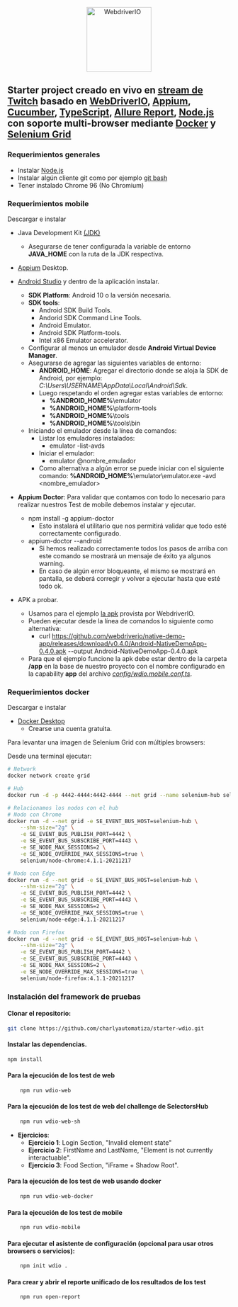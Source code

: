 <p align="center">
    <a href="https://webdriver.io/">
        <img alt="WebdriverIO" src="https://webdriver.io/assets/images/robot-3677788dd63849c56aa5cb3f332b12d5.svg" width="146">
    </a>
</p>

## Starter project creado en vivo en [stream de Twitch](https://www.twitch.tv/charlyautomatiza) basado en [WebDriverIO](https://webdriver.io/), [Appium](http://appium.io/), [Cucumber](https://cucumber.io/), [TypeScript](https://www.typescriptlang.org/), [Allure Report](https://docs.qameta.io/allure-report/), [Node.js](https://nodejs.org/en/) con soporte multi-browser mediante [Docker](https://www.docker.com/) y [Selenium Grid](https://github.com/SeleniumHQ/docker-selenium)

### Requerimientos generales

- Instalar [Node.js](https://nodejs.org/es/download/)
- Instalar algún cliente git como por ejemplo [git bash](https://git-scm.com/downloads)
- Tener instalado Chrome 96 (No Chromium)

### Requerimientos mobile

Descargar e instalar

- Java Development Kit [(JDK)](https://www.oracle.com/technetwork/java/javase/downloads/jdk8-downloads-2133155.html)
  - Asegurarse de tener configurada la variable de entorno **JAVA_HOME** con la ruta de la JDK respectiva.
- [Appium](https://appium.io/downloads/) Desktop.
- [Android Studio](https://developer.android.com/studio/index.html) y dentro de la aplicación instalar.
  - **SDK Platform**: Android 10 o la versión necesaria.
  - **SDK tools**:
    - Android SDK Build Tools.
    - Andorid SDK Command Line Tools.
    - Android Emulator.
    - Android SDK Platform-tools.
    - Intel x86 Emulator accelerator.
  - Configurar al menos un emulador desde **Android Virtual Device Manager**.
  - Asegurarse de agregar las siguientes variables de entorno:
    - **ANDROID_HOME**: Agregar el directorio donde se aloja la SDK de Android, por ejemplo: *C:\Users\USERNAME\AppData\Local\Android\Sdk*.
    - Luego respetando el orden agregar estas variables de entorno:
      - **%ANDROID_HOME%**\emulator
      - **%ANDROID_HOME%**\platform-tools
      - **%ANDROID_HOME%**\tools
      - **%ANDROID_HOME%**\tools\bin
  - Iniciando el emulador desde la línea de comandos:
    - Listar los emuladores instalados:
      - emulator -list-avds
    - Iniciar el emulador:
      - emulator @nombre_emulador
    - Como alternativa a algún error se puede iniciar con el siguiente comando: **%ANDROID_HOME%**\emulator\emulator.exe -avd <nombre_emulador>
- **Appium Doctor**: Para validar que contamos con todo lo necesario para realizar nuestros Test de mobile debemos instalar y ejecutar.

  - npm install -g appium-doctor
    - Esto instalará el utilitario que nos permitirá validar que todo esté correctamente configurado.
  - appium-doctor --android
    - Si hemos realizado correctamente todos los pasos de arriba con este comando se mostrará un mensaje de éxito ya algunos warning.
    - En caso de algún error bloqueante, el mismo se mostrará en pantalla, se deberá corregir y volver a ejecutar hasta que esté todo ok.

- APK a probar.
  - Usamos para el ejemplo [la apk](https://github.com/webdriverio/native-demo-app/releases/download/v0.4.0/Android-NativeDemoApp-0.4.0.apk) provista por WebdriverIO.
  - Pueden ejecutar desde la línea de comandos lo siguiente como alternativa:
    - curl <https://github.com/webdriverio/native-demo-app/releases/download/v0.4.0/Android-NativeDemoApp-0.4.0.apk> --output Android-NativeDemoApp-0.4.0.apk
  - Para que el ejemplo funcione la apk debe estar dentro de la carpeta **/app** en la base de nuestro proyecto con el nombre configurado en la capability **app** del archivo [*config/wdio.mobile.conf.ts*](config/wdio.mobile.conf.ts).

### Requerimientos docker

Descargar e instalar

- [Docker Desktop](https://www.docker.com/products/docker-desktop)
  - Crearse una cuenta gratuita.

Para levantar una imagen de Selenium Grid con múltiples browsers:

Desde una terminal ejecutar:

```bash
# Network
docker network create grid
```

```bash
# Hub
docker run -d -p 4442-4444:4442-4444 --net grid --name selenium-hub selenium/hub:4.1.1-20211217
```

```bash
# Relacionamos los nodos con el hub
# Nodo con Chrome
docker run -d --net grid -e SE_EVENT_BUS_HOST=selenium-hub \
    --shm-size="2g" \
    -e SE_EVENT_BUS_PUBLISH_PORT=4442 \
    -e SE_EVENT_BUS_SUBSCRIBE_PORT=4443 \
    -e SE_NODE_MAX_SESSIONS=2 \
    -e SE_NODE_OVERRIDE_MAX_SESSIONS=true \
    selenium/node-chrome:4.1.1-20211217
```

```bash
# Nodo con Edge
docker run -d --net grid -e SE_EVENT_BUS_HOST=selenium-hub \
    --shm-size="2g" \
    -e SE_EVENT_BUS_PUBLISH_PORT=4442 \
    -e SE_EVENT_BUS_SUBSCRIBE_PORT=4443 \
    -e SE_NODE_MAX_SESSIONS=2 \
    -e SE_NODE_OVERRIDE_MAX_SESSIONS=true \
    selenium/node-edge:4.1.1-20211217
```

```bash
# Nodo con Firefox
docker run -d --net grid -e SE_EVENT_BUS_HOST=selenium-hub \
    --shm-size="2g" \
    -e SE_EVENT_BUS_PUBLISH_PORT=4442 \
    -e SE_EVENT_BUS_SUBSCRIBE_PORT=4443 \
    -e SE_NODE_MAX_SESSIONS=2 \
    -e SE_NODE_OVERRIDE_MAX_SESSIONS=true \
    selenium/node-firefox:4.1.1-20211217
```

### Instalación del framework de pruebas

#### **Clonar el repositorio:**

```bash
git clone https://github.com/charlyautomatiza/starter-wdio.git
```

#### **Instalar las dependencias.**

```bash
npm install
```

#### **Para la ejecución de los test de web**

```bash
    npm run wdio-web
```

#### **Para la ejecución de los test de web del challenge de SelectorsHub**

```bash
    npm run wdio-web-sh
```

- **Ejercicios**:
  - **Ejercicio 1**: Login Section, "Invalid element state"
  - **Ejercicio 2**: FirstName and LastName, "Element is not currently interactuable".
  - **Ejercicio 3**: Food Section, "iFrame + Shadow Root".

#### **Para la ejecución de los test de web usando docker**

```bash
    npm run wdio-web-docker
```

#### **Para la ejecución de los test de mobile**

```bash
    npm run wdio-mobile
```

#### **Para ejecutar el asistente de configuración (opcional para usar otros browsers o servicios):**

```bash
    npm init wdio .
```

#### **Para crear y abrir el reporte unificado de los resultados de los test**

```bash
    npm run open-report
```
